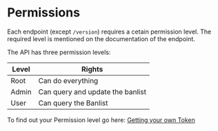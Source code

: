# Permissions
Each endpoint (except `/version`) requires a cetain permission level. The required level is mentioned on the documentation of the endpoint.

The API has three permission levels:

Level | Rights
---------- | -------
Root | Can do everything
Admin | Can query and update the banlist
User | Can query the Banlist

To find out your Permission level go here: <a href="#">Getting your own Token</a> 
